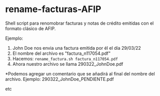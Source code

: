 # rename-facturas-AFIP
Shell script para renomobrar facturas y notas de crédito emitidas con el formato clásico de AFIP.

Ejemplo:
1) John Doe nos envia una factura emitida por él el día 29/03/22
2) El nombre del archivo es "factura_n117054.pdf"
3) Hacemos: `rename_factura.sh factura_n117054.pdf`
4) Ahora nuestro archivo se llama 290322_JohnDoe.pdf

*Podemos agregar un comentario que se añadirá al final del nombre del archivo.
Ejemplo:
290322_JohnDoe_PENDIENTE.pdf

etc
